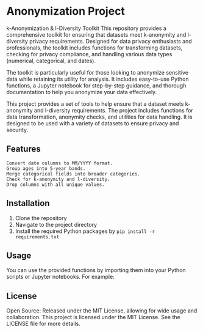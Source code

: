 # Anonymization Project

k-Anonymization & l-Diversity Toolkit
This repository provides a comprehensive toolkit for ensuring that datasets meet k-anonymity and l-diversity privacy requirements. Designed for data privacy enthusiasts and professionals, the toolkit includes functions for transforming datasets, checking for privacy compliance, and handling various data types (numerical, categorical, and dates).

The toolkit is particularly useful for those looking to anonymize sensitive data while retaining its utility for analysis. It includes easy-to-use Python functions, a Jupyter notebook for step-by-step guidance, and thorough documentation to help you anonymize your data effectively.

This project provides a set of tools to help ensure that a dataset meets k-anonymity and l-diversity requirements.
The project includes functions for data transformation, anonymity checks, and utilities for data handling.
It is designed to be used with a variety of datasets to ensure privacy and security.

## Features

    Convert date columns to MM/YYYY format.
    Group ages into 5-year bands.
    Merge categorical fields into broader categories.
    Check for k-anonymity and l-diversity.
    Drop columns with all unique values.

## Installation

1. Clone the repository
2. Navigate to the project directory
3. Install the required Python packages by `pip install -r requirements.txt`

## Usage

You can use the provided functions by importing them into your Python scripts or Jupyter notebooks. For example:

## License

Open Source: Released under the MIT License, allowing for wide usage and collaboration.
This project is licensed under the MIT License. See the LICENSE file for more details.
